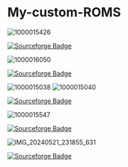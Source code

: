# My-custom-ROMS
![1000015426](https://github.com/Muhammedd13/My-custom-ROM/assets/113644562/ae3d506b-1916-4395-8989-ad66903ac57f)

[![Sourceforge Badge](https://img.shields.io/badge/-Project_Matrixx-000?style=quare&labelColor=000&logo=Sourceforge&logoColor=turquoise&link=link)](https://sourceforge.net/projects/ginkgorom/files/Matrixx-v10.3.0-UNOFFICAL-ginkgo-Vanilla-20240304.zip/download) 

![1000016050](https://github.com/Muhammedd13/My-custom-ROM/assets/113644562/456055c4-339c-4615-95b7-504faa95ddb4)

[![Sourceforge Badge](https://img.shields.io/badge/-Genesis_OS-000?style=quare&labelColor=000&logo=Sourceforge&logoColor=brown&link=link)](https://sourceforge.net/projects/ginkgorom/files/GenesisOS-Utopia-v1.0-ginkgo-UNOFFICIAL-20240309-0748.zip/download) 

![1000015038](https://github.com/Muhammedd13/My-custom-ROM/assets/113644562/8e17171e-33e4-4584-b4b4-8495e898bd86)
![1000015040](https://github.com/Muhammedd13/My-custom-ROM/assets/113644562/c21149bb-6a5c-48f6-bf6e-884573e7c6b2)


[![Sourceforge Badge](https://img.shields.io/badge/-SUPERİOR_OS-000?style=quare&labelColor=000&logo=Sourceforge&logoColor=white&link=link)](https://sourceforge.net/projects/ginkgorom/files/SuperiorOS-Fourteen-ginkgo-COMMUNITY-20240314-1804.zip/download) 

![1000015547](https://github.com/Muhammedd13/My-custom-ROM/assets/113644562/b3fb752e-c784-4f78-b825-cc6997d4d748)


[![Sourceforge Badge](https://img.shields.io/badge/-ARROW_OS-000?style=quare&labelColor=000&logo=Sourceforge&logoColor=green&link=link)](https://sourceforge.net/projects/ginkgorom/files/arrow_ginkgo-ota-eng.muhammed.zip/download)


![IMG_20240521_231855_631](https://github.com/Muhammedd13/My-custom-ROM/assets/113644562/f52f7d9f-7618-40b9-97d2-af89feba6e88)

[![Sourceforge Badge](https://img.shields.io/badge/-Project_Matrixx-RUBY--000?style=quare&labelColor=000&logo=Sourceforge&logoColor=orange&link=link)](https://sourceforge.net/projects/rubyrom/files/Matrixx-v10.5.1-Unofficial-ruby-Vanilla-20240519.zip/download)
